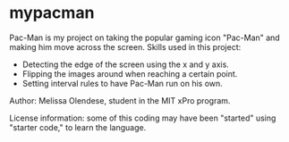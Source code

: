 # mypacman
Pac-Man is my project on taking the popular gaming icon "Pac-Man" and making him move across the screen.
Skills used in this project:
 - Detecting the edge of the screen using the x and y axis.
 - Flipping the images around when reaching a certain point.
 - Setting interval rules to have Pac-Man run on his own.
 
 Author: Melissa Olendese, student in the MIT xPro program.
 
 License information: some of this coding may have been "started" using "starter code," to learn the language.
